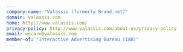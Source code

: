 ```yaml
---
company-name: "Valassis (formerly Brand.net)"
domain: valassis.com
home: http://www.valassis.com/
privacy-policy: http://www.valassis.com/about-us/privacy-policy
email: wecare@valassis.com
member-of: "Interactive Advertising Bureau (IAB)"
---
```




